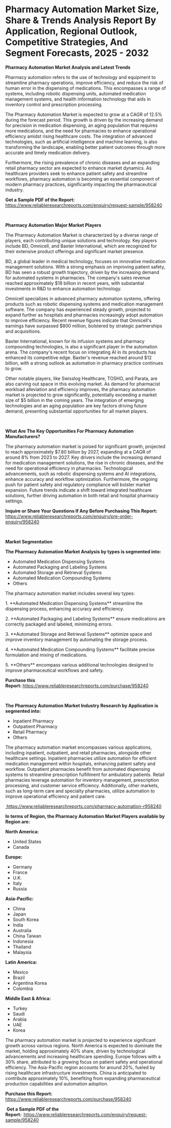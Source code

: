 <p><h1>Pharmacy Automation Market Size, Share & Trends Analysis Report By Application, Regional Outlook, Competitive Strategies, And Segment Forecasts, 2025 - 2032</h1></p><p><strong>Pharmacy Automation Market Analysis and Latest Trends</strong></p>
<p><p>Pharmacy automation refers to the use of technology and equipment to streamline pharmacy operations, improve efficiency, and reduce the risk of human error in the dispensing of medications. This encompasses a range of systems, including robotic dispensing units, automated medication management systems, and health information technology that aids in inventory control and prescription processing. </p><p>The Pharmacy Automation Market is expected to grow at a CAGR of 12.5% during the forecast period. This growth is driven by the increasing demand for precision in medication dispensing, an aging population that requires more medications, and the need for pharmacies to enhance operational efficiency amidst rising healthcare costs. The integration of advanced technologies, such as artificial intelligence and machine learning, is also transforming the landscape, enabling better patient outcomes through more accurate and timely medication delivery. </p><p>Furthermore, the rising prevalence of chronic diseases and an expanding retail pharmacy sector are expected to enhance market dynamics. As healthcare providers seek to enhance patient safety and streamline workflows, pharmacy automation is becoming an essential component of modern pharmacy practices, significantly impacting the pharmaceutical industry.</p></p>
<p><strong>Get a Sample PDF of the Report:&nbsp;</strong> <a href="https://www.reliableresearchreports.com/enquiry/request-sample/958240?utm_campaign=3262&utm_medium=2&utm_source=Github&utm_content=ia&utm_term=13042025&utm_id=pharmacy-automation">https://www.reliableresearchreports.com/enquiry/request-sample/958240</a></p>
<p>&nbsp;</p>
<p><strong>Pharmacy Automation Major Market Players</strong></p>
<p><p>The Pharmacy Automation Market is characterized by a diverse range of players, each contributing unique solutions and technology. Key players include BD, Omnicell, and Baxter International, which are recognized for their extensive product offerings and significant market presence. </p><p>BD, a global leader in medical technology, focuses on innovative medication management solutions. With a strong emphasis on improving patient safety, BD has seen a robust growth trajectory, driven by the increasing demand for automated systems in pharmacies. The company's sales revenue reached approximately $18 billion in recent years, with substantial investments in R&D to enhance automation technology.</p><p>Omnicell specializes in advanced pharmacy automation systems, offering products such as robotic dispensing systems and medication management software. The company has experienced steady growth, projected to expand further as hospitals and pharmacies increasingly adopt automation to improve efficiency. Recent revenue figures indicate that Omnicell's earnings have surpassed $800 million, bolstered by strategic partnerships and acquisitions.</p><p>Baxter International, known for its infusion systems and pharmacy compounding technologies, is also a significant player in the automation arena. The company's recent focus on integrating AI in its products has enhanced its competitive edge. Baxter's revenue reached around $12 billion, with a strong outlook as automation in pharmacy practice continues to grow.</p><p>Other notable players, like Swisslog Healthcare, TOSHO, and Parata, are also carving out space in this evolving market. As demand for pharmacist workload alleviation and efficiency improves, the pharmacy automation market is projected to grow significantly, potentially exceeding a market size of $5 billion in the coming years. The integration of emerging technologies and an aging population are key factors driving future demand, presenting substantial opportunities for all market players.</p></p>
<p>&nbsp;</p>
<p><strong>What Are The Key Opportunities For Pharmacy Automation Manufacturers?</strong></p>
<p><p>The pharmacy automation market is poised for significant growth, projected to reach approximately $7.80 billion by 2027, expanding at a CAGR of around 8% from 2023 to 2027. Key drivers include the increasing demand for medication management solutions, the rise in chronic diseases, and the need for operational efficiency in pharmacies. Technological advancements, such as robotic dispensing systems and AI integrations, enhance accuracy and workflow optimization. Furthermore, the ongoing push for patient safety and regulatory compliance will bolster market expansion. Future trends indicate a shift toward integrated healthcare solutions, further driving automation in both retail and hospital pharmacy settings.</p></p>
<p><strong>Inquire or Share Your Questions If Any Before Purchasing This Report:</strong> <a href="https://www.reliableresearchreports.com/enquiry/pre-order-enquiry/958240?utm_campaign=3262&utm_medium=2&utm_source=Github&utm_content=ia&utm_term=13042025&utm_id=pharmacy-automation">https://www.reliableresearchreports.com/enquiry/pre-order-enquiry/958240</a></p>
<p>&nbsp;</p>
<p><strong>Market Segmentation</strong></p>
<p><strong>The Pharmacy Automation Market Analysis by types is segmented into:</strong></p>
<p><ul><li>Automated Medication Dispensing Systems</li><li>Automated Packaging and Labeling Systems</li><li>Automated Storage and Retrieval Systems</li><li>Automated Medication Compounding Systems</li><li>Others</li></ul></p>
<p><p>The pharmacy automation market includes several key types:</p><p>1. **Automated Medication Dispensing Systems** streamline the dispensing process, enhancing accuracy and efficiency.</p><p>2. **Automated Packaging and Labeling Systems** ensure medications are correctly packaged and labeled, minimizing errors.</p><p>3. **Automated Storage and Retrieval Systems** optimize space and improve inventory management by automating the storage process.</p><p>4. **Automated Medication Compounding Systems** facilitate precise formulation and mixing of medications.</p><p>5. **Others** encompass various additional technologies designed to improve pharmaceutical workflows and safety.</p></p>
<p><strong>Purchase this Report:&nbsp;</strong><a href="https://www.reliableresearchreports.com/purchase/958240?utm_campaign=3262&utm_medium=2&utm_source=Github&utm_content=ia&utm_term=13042025&utm_id=pharmacy-automation">https://www.reliableresearchreports.com/purchase/958240</a></p>
<p>&nbsp;</p>
<p><strong>The Pharmacy Automation Market Industry Research by Application is segmented into:</strong></p>
<p><ul><li>Inpatient Pharmacy</li><li>Outpatient Pharmacy</li><li>Retail Pharmacy</li><li>Others</li></ul></p>
<p><p>The pharmacy automation market encompasses various applications, including inpatient, outpatient, and retail pharmacies, alongside other healthcare settings. Inpatient pharmacies utilize automation for efficient medication management within hospitals, enhancing patient safety and workflow. Outpatient pharmacies benefit from automated dispensing systems to streamline prescription fulfillment for ambulatory patients. Retail pharmacies leverage automation for inventory management, prescription processing, and customer service efficiency. Additionally, other markets, such as long-term care and specialty pharmacies, utilize automation to improve operational efficiency and patient care.</p></p>
<p><a href="https://www.reliableresearchreports.com/pharmacy-automation-r958240?utm_campaign=3262&utm_medium=2&utm_source=Github&utm_content=ia&utm_term=13042025&utm_id=pharmacy-automation">&nbsp;https://www.reliableresearchreports.com/pharmacy-automation-r958240</a></p>
<p><strong>In terms of Region, the Pharmacy Automation Market Players available by Region are:</strong></p>
<p>
    <p> <strong> North America: </strong>
        <ul>
            <li>United States</li>
            <li>Canada</li>
        </ul>
        </p> 
    <p> <strong> Europe: </strong>
        <ul>
            <li>Germany</li>
            <li>France</li>
            <li>U.K.</li>
            <li>Italy</li>
            <li>Russia</li>
        </ul>
        </p> 
    <p> <strong> Asia-Pacific: </strong>
        <ul>
            <li>China</li>
            <li>Japan</li>
            <li>South Korea</li>
            <li>India</li>
            <li>Australia</li>
            <li>China Taiwan</li>
            <li>Indonesia</li>
            <li>Thailand</li>
            <li>Malaysia</li>
        </ul>
        </p> 
    <p> <strong> Latin America: </strong>
        <ul>
            <li>Mexico</li>
            <li>Brazil</li>
            <li>Argentina Korea</li>
            <li>Colombia</li>
        </ul>
        </p> 
    <p> <strong> Middle East & Africa: </strong>
        <ul>
            <li>Turkey</li>
            <li>Saudi</li>
            <li>Arabia</li>
            <li>UAE</li>
            <li>Korea</li>
        </ul>
    </p>
    </p>
<p><p>The pharmacy automation market is projected to experience significant growth across various regions. North America is expected to dominate the market, holding approximately 40% share, driven by technological advancements and increasing healthcare spending. Europe follows with a 30% share, attributed to a growing focus on patient safety and operational efficiency. The Asia-Pacific region accounts for around 20%, fueled by rising healthcare infrastructure investments. China is anticipated to contribute approximately 10%, benefiting from expanding pharmaceutical production capabilities and automation adoption.</p></p>
<p><strong>Purchase this Report: </strong><a href="https://www.reliableresearchreports.com/purchase/958240?utm_campaign=3262&utm_medium=2&utm_source=Github&utm_content=ia&utm_term=13042025&utm_id=pharmacy-automation">https://www.reliableresearchreports.com/purchase/958240</a></p>
<p>&nbsp;<strong>Get a Sample PDF of the Report:&nbsp;&nbsp;</strong><a href="https://www.reliableresearchreports.com/enquiry/request-sample/958240?utm_campaign=3262&utm_medium=2&utm_source=Github&utm_content=ia&utm_term=13042025&utm_id=pharmacy-automation">https://www.reliableresearchreports.com/enquiry/request-sample/958240</a></p>
<p><strong></strong></p>
<p><p></p><p></p><p></p></p>